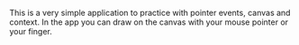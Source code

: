 This is a very simple application to practice with pointer events, canvas and context. In the app you can draw on the canvas with your mouse pointer or your finger.
